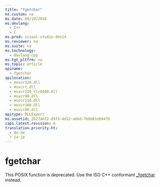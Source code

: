 ```yaml
---
title: "fgetchar"
ms.custom: na
ms.date: 09/19/2016
ms.devlang: 
  - C++
  - C
ms.prod: visual-studio-dev14
ms.reviewer: na
ms.suite: na
ms.technology: 
  - devlang-cpp
ms.tgt_pltfrm: na
ms.topic: article
apiname: 
  - fgetchar
apilocation: 
  - msvcr120.dll
  - msvcrt.dll
  - msvcr110_clr0400.dll
  - msvcr90.dll
  - msvcr110.dll
  - msvcr100.dll
  - msvcr80.dll
apitype: DLLExport
ms.assetid: 2b27a6f2-d973-4d12-a66d-7e6b01e84470
caps.latest.revision: 6
translation.priority.ht: 
  - de-de
  - ja-jp
---
```

# fgetchar
This POSIX function is deprecated. Use the ISO C++ conformant [_fgetchar](../vs140/_fgetchar--_fgetwchar.md) instead.